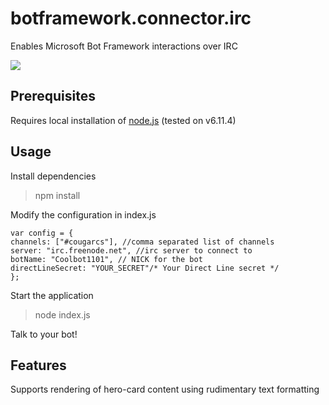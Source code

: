 # botframework.connector.irc
Enables Microsoft Bot Framework interactions over IRC

![](https://i.imgur.com/0xQkA8I.png)


## Prerequisites
Requires local installation of [node.js](http://nodejs.org) (tested on v6.11.4)

## Usage
Install dependencies

> npm install

Modify the configuration in index.js

	var config = {
	channels: ["#cougarcs"], //comma separated list of channels
	server: "irc.freenode.net", //irc server to connect to
	botName: "Coolbot1101", // NICK for the bot
	directLineSecret: "YOUR_SECRET"/* Your Direct Line secret */
	};

Start the application

> node index.js

Talk to your bot!

## Features
Supports rendering of hero-card content using rudimentary text formatting